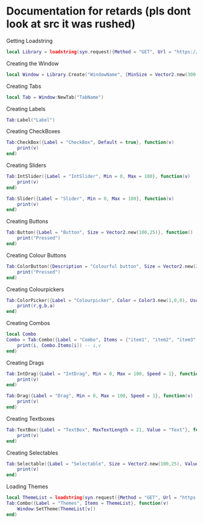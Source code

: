 # Documentation for retards (pls dont look at src it was rushed)

Getting Loadstring

```lua
local Library = loadstring(syn.request({Method = "GET", Url = "https://raw.githubusercontent.com/aladdin7127/Renderwrapper/main/Library.lua"}))()
```

Creating the Window

```lua
local Window = Library.Create("WindowName", {MinSize = Vector2.new(300,400)} --[[Any Renderwindow property]])
```

Creating Tabs

```lua
local Tab = Window:NewTab("TabName")
```

Creating Labels

```lua
Tab:Label("Label")
```

Creating CheckBoxes

```lua
Tab:CheckBox({Label = "CheckBox", Default = true}, function(v)
    print(v)
end)
```

Creating Sliders

```lua
Tab:IntSlider({Label = "IntSlider", Min = 0, Max = 100}, function(v)
    print(v)
end)

Tab:Slider({Label = "Slider", Min = 0, Max = 100}, function(v)
    print(v)
end)
```

Creating Buttons

```lua
Tab:Button({Label = "Button", Size = Vector2.new(100,25)}, function()
    print("Pressed")
end)
```

Creating Colour Buttons

```lua
Tab:ColorButton({Description = "Colourful button", Size = Vector2.new(25,25), Color = Color3.new(1,0,0)}, function()
    print("Pressed")
end)
```

Creating Colourpickers

```lua
Tab:ColorPicker({Label = "Colourpicker", Color = Color3.new(1,0,0), UseAlpha = true}, function(r,g,b,a)
    print(r,g,b,a)
end)
```

Creating Combos

```lua
local Combo
Combo = Tab:Combo({Label = "Combo", Items = {"item1", "item2", "item3",}}, function(i)
    print(i, Combo.Items[i]) -- i,v
end)
```

Creating Drags

```lua
Tab:IntDrag({Label = "IntDrag", Min = 0, Max = 100, Speed = 1}, function(v)
    print(v)
end)

Tab:Drag({Label = "Drag", Min = 0, Max = 100, Speed = 1}, function(v)
    print(v)
end)
```

Creating Textboxes

```lua
Tab:TextBox({Label = "TextBox", MaxTextLength = 21, Value = "Text"}, function(v)
    print(v)
end)
```

Creating Selectables

```lua
Tab:Selectable({Label = "Selectable", Size = Vector2.new(100,25), Value = false, Toggles = true}, function(v)
    print(v)
end)
```

Loading Themes

```lua
local ThemeList = loadstring(syn.request({Method = "GET", Url = "https://raw.githubusercontent.com/aladdin7127/RenderStyles/main/ThemeManager/ThemeList.lua"}).Body)()
Tab:Combo({Label = "Themes", Items = ThemeList}, function(v)
    Window:SetTheme(ThemeList[v])
end)
```
